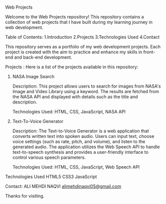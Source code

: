 Web Projects

Welcome to the Web Projects repository!
This repository contains a collection of web projects that I have built during my learning journey in web development.


Table of Contents:
1.Introduction
2.Projects
3.Technologies Used
4.Contact


This repository serves as a portfolio of my web development projects. Each project is created with the aim to practice and enhance my skills in front-end and back-end development.


Projects  :
Here is a list of the projects available in this repository:
1. NASA Image Search
   
   Description: This project allows users to search for images from NASA's Image and Video Library using a keyword. The results are fetched from the NASA API and displayed with details such as the title and description.
   
   Technologies Used: HTML, CSS, JavaScript, NASA API

2. Text-To-Voice Generator

   Description: The Text-to-Voice Generator is a web application that converts written text into spoken audio. Users can input text, choose voice settings (such as rate, pitch, and volume), and listen to the generated audio. The application utilizes the Web Speech API to handle text-to-speech synthesis and provides a user-friendly interface to control various speech parameters.

   Technologies Used: HTML, CSS, JavaScript, Web Speech API




Technologies Used
HTML5
CSS3
JavaScript


Contact:
ALI MEHDI NAQVI
alimehdinaqvi05@gmail.com


Thanks for visiting.
